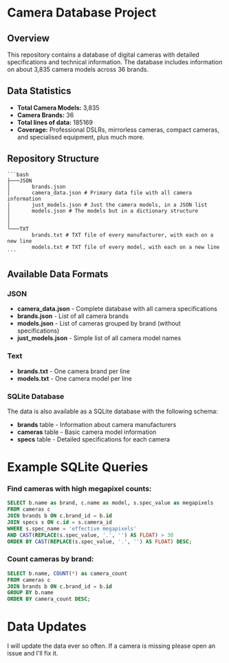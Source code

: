 # Camera Database Project

## Overview
This repository contains a database of digital cameras with detailed specifications and technical information. The database includes information on about 3,835 camera models across 36 brands.

## Data Statistics
- **Total Camera Models:** 3,835
- **Camera Brands:** 36
- **Total lines of data:** 185169
- **Coverage:** Professional DSLRs, mirrorless cameras, compact cameras, and specialised equipment, plus much more.

## Repository Structure
    ```bash
    ├───JSON
    │       brands.json 
    │       camera_data.json # Primary data file with all camera information
    │       just_models.json # Just the camera models, in a JSON list
    │       models.json # The models but in a dictionary structure
    │
    │
    └───TXT
            brands.txt # TXT file of every manufacturer, with each on a new line
            models.txt # TXT file of every model, with each on a new line
    ```


## Available Data Formats

### JSON
- **camera_data.json** - Complete database with all camera specifications
- **brands.json** - List of all camera brands
- **models.json** - List of cameras grouped by brand (without specifications)
- **just_models.json** - Simple list of all camera model names

### Text
- **brands.txt** - One camera brand per line
- **models.txt** - One camera model per line

### SQLite Database
The data is also available as a SQLite database with the following schema:
- **brands** table - Information about camera manufacturers
- **cameras** table - Basic camera model information
- **specs** table - Detailed specifications for each camera

# Example SQLite Queries

### Find cameras with high megapixel counts:
```sql
SELECT b.name as brand, c.name as model, s.spec_value as megapixels
FROM cameras c
JOIN brands b ON c.brand_id = b.id
JOIN specs s ON c.id = s.camera_id
WHERE s.spec_name = 'effective megapixels' 
AND CAST(REPLACE(s.spec_value, '.', '') AS FLOAT) > 30
ORDER BY CAST(REPLACE(s.spec_value, '.', '') AS FLOAT) DESC;
```

### Count cameras by brand:
```sql
SELECT b.name, COUNT(*) as camera_count
FROM cameras c
JOIN brands b ON c.brand_id = b.id
GROUP BY b.name
ORDER BY camera_count DESC;
```

# Data Updates
I will update the data ever so often. If a camera is missing please open an issue and I'll fix it.